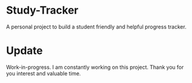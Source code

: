 # Study-Tracker
A personal project to build a student friendly and helpful progress tracker.

# Update
Work-in-progress. I am constantly working on this project. Thank you for you interest and valuable time.

